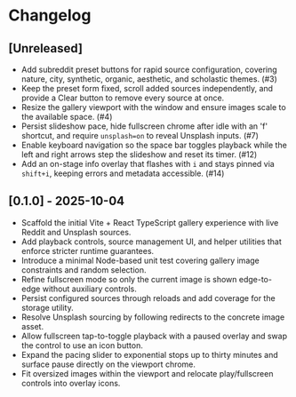 # Changelog

## [Unreleased]

- Add subreddit preset buttons for rapid source configuration, covering nature, city, synthetic, organic, aesthetic, and scholastic themes. (#3)
- Keep the preset form fixed, scroll added sources independently, and provide a Clear button to remove every source at once.
- Resize the gallery viewport with the window and ensure images scale to the available space. (#4)
- Persist slideshow pace, hide fullscreen chrome after idle with an 'f' shortcut, and require `unsplash=on` to reveal Unsplash inputs. (#7)
- Enable keyboard navigation so the space bar toggles playback while the left and right arrows step the slideshow and reset its timer. (#12)
- Add an on-stage info overlay that flashes with `i` and stays pinned via `shift+i`, keeping errors and metadata accessible. (#14)

## [0.1.0] - 2025-10-04

- Scaffold the initial Vite + React TypeScript gallery experience with live Reddit and Unsplash sources.
- Add playback controls, source management UI, and helper utilities that enforce stricter runtime guarantees.
- Introduce a minimal Node-based unit test covering gallery image constraints and random selection.
- Refine fullscreen mode so only the current image is shown edge-to-edge without auxiliary controls.
- Persist configured sources through reloads and add coverage for the storage utility.
- Resolve Unsplash sourcing by following redirects to the concrete image asset.
- Allow fullscreen tap-to-toggle playback with a paused overlay and swap the control to use an icon button.
- Expand the pacing slider to exponential stops up to thirty minutes and surface pause directly on the viewport chrome.
- Fit oversized images within the viewport and relocate play/fullscreen controls into overlay icons.
